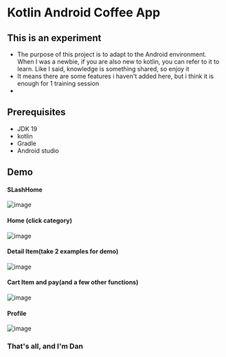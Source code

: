 # Kotlin Android Coffee App

## This is an experiment

- The purpose of this project is to adapt to the Android environment. When I was a newbie, if you are also new to kotlin, you can refer to it to learn. Like I said, knowledge is something shared, so enjoy it
- It means there are some features i haven't added here, but i think it is enough for 1 training session
- 
## Prerequisites
- JDK 19
- kotlin
- Gradle
- Android studio
## Demo
#### SLashHome
![image](https://user-images.githubusercontent.com/127305381/234641656-c7ef4b0a-fd10-49d2-a6bc-28d83e7a485a.png)
#### Home (click category)
![image](https://user-images.githubusercontent.com/127305381/234643321-965f086e-1852-41d1-8d01-06062e8636eb.png)
#### Detail Item(take 2 examples for demo)
![image](https://user-images.githubusercontent.com/127305381/234644415-b85274fb-e38e-4c6b-a36c-a4a4cb932991.png)
#### Cart Item and pay(and a few other functions)
![image](https://user-images.githubusercontent.com/127305381/234647031-343a5c88-320f-4df4-ae86-caa562d681e9.png)
#### Profile
![image](https://user-images.githubusercontent.com/127305381/234646323-eb11c323-65dd-4c89-8a03-061b4cd9023b.png)

### That's all, and I'm Dan
